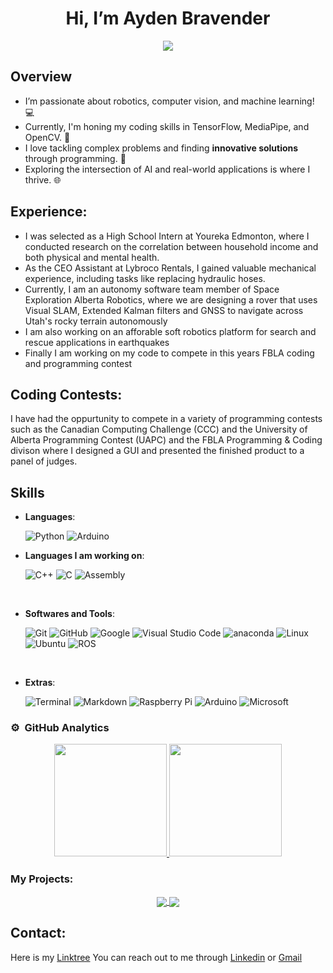 <h1 align="center">
Hi, I’m Ayden Bravender 
</h1>

<p align="center">
  <a href="https://github.com/DenverCoder1/readme-typing-svg"><img src="https://readme-typing-svg.herokuapp.com?font=Time+New+Roman&color=cyan&size=32&center=true&vCenter=true&width=600&height=100&lines=Ayden+Bravender;IB+High+School+Student;Software+Engineer+In+The+Making;Self-taught+Programmer;Computer+Vision+Enthusiast;AI+And+ML;Active+Learner/Researcher;Always+learning+new+skills;Software+and+Hardware;Robotics;Software+Team+Member+at+SPEAR"></a>
</p>

## Overview
- I’m passionate about robotics, computer vision, and machine learning! 💻
- Currently, I'm honing my coding skills in TensorFlow, MediaPipe, and OpenCV. 🚀
- I love tackling complex problems and finding **innovative solutions** through programming. 🧠
- Exploring the intersection of AI and real-world applications is where I thrive. 🌐

## Experience:
- I was selected as a High School Intern at Youreka Edmonton, where I conducted research on the correlation between household income and both physical and mental health.
- As the CEO Assistant at Lybroco Rentals, I gained valuable mechanical experience, including tasks like replacing hydraulic hoses.
- Currently, I am an autonomy software team member of Space Exploration Alberta Robotics, where we are designing a rover that uses Visual SLAM, Extended Kalman filters and GNSS to navigate across Utah's rocky terrain autonomously
- I am also working on an afforable soft robotics platform for search and rescue applications in earthquakes
- Finally I am working on my code to compete in this years FBLA coding and programming contest

## Coding Contests:
I have had the oppurtunity to compete in a variety of programming contests such as the Canadian Computing Challenge (CCC) and the University of Alberta Programming Contest (UAPC) and the FBLA Programming & Coding divison where I designed a GUI and presented the finished product to a panel of judges.


<p align="center">

## Skills

- **Languages**:

  ![Python](https://img.shields.io/badge/Python%20-%2314354C.svg?style=for-the-badge&logo=python&logoColor=white)
  ![Arduino](https://img.shields.io/badge/Arduino%20-%2300599C.svg?style=for-the-badge&logo=arduino&logoColor=white)

- **Languages I am working on**:
    
    ![C++](https://img.shields.io/badge/C++%20-%2300599C.svg?style=for-the-badge&logo=c%2B%2B&logoColor=white)
    ![C](https://img.shields.io/badge/C%20-%2300599C.svg?style=for-the-badge&logo=c&logoColor=white)
    ![Assembly](https://img.shields.io/badge/Assembly%20-%2300599C.svg?style=for-the-badge&logo=assemblyscript&logoColor=white)

<br>

- **Softwares and Tools**:

    ![Git](https://img.shields.io/badge/git-%23F05033.svg?style=for-the-badge&logo=git&logoColor=white)
    ![GitHub](https://img.shields.io/badge/github-%23121011.svg?style=for-the-badge&logo=github&logoColor=white)
    ![Google](https://img.shields.io/badge/google-%234285F4.svg?style=for-the-badge&logo=google&logoColor=white)
    ![Visual Studio Code](https://img.shields.io/badge/Visual%20Studio%20Code-0078d7.svg?style=for-the-badge&logo=visual-studio-code&logoColor=white)
    ![anaconda](https://img.shields.io/badge/anaconda-42B029.svg?&style=for-the-badge&logo=anaconda&logoColor=white)
    ![Linux](https://img.shields.io/badge/Linux-FCC624?style=for-the-badge&logo=linux&logoColor=black)
    ![Ubuntu](https://img.shields.io/badge/Ubuntu-E95420?style=for-the-badge&logo=ubuntu&logoColor=orange)
    ![ROS](https://img.shields.io/badge/ROS-22314E?style=for-the-badge&logo=ros&logoColor=white)
    
    

<br>

- **Extras**:

    ![Terminal](https://img.shields.io/badge/Terminal-%23054020?style=for-the-badge&logo=gnu-bash&logoColor=white)
    ![Markdown](https://img.shields.io/badge/markdown-%23000000.svg?style=for-the-badge&logo=markdown&logoColor=white)
    ![Raspberry Pi](https://img.shields.io/badge/Raspberry%20Pi-C51A4A?style=for-the-badge&logo=raspberry-pi&logoColor=white)
    ![Arduino](https://img.shields.io/badge/Arduino-00979D?style=for-the-badge&logo=arduino&logoColor=white)
    ![Microsoft](https://img.shields.io/badge/edge-0078D7.svg?&style=for-the-badge&logo=microsoft-edge&logoColor=white)

</p>

### ⚙️ &nbsp;GitHub Analytics

<p align="center">
<a href="https://github.com/AydenBravender">
  <img height="180em" src="https://github-readme-stats-eight-theta.vercel.app/api?username=AydenBravender&show_icons=true&theme=algolia&include_all_commits=true&count_private=true"/>
  <img height="180em" src="https://github-readme-stats-eight-theta.vercel.app/api/top-langs/?username=AydenBravender&layout=compact&langs_count=8&theme=algolia&include_all_commits=true&count_private=true"/>
</a>
</p>

### My Projects:
<p align="center">
<a href="https://github.com/AydenBravender/Autonomous-Computer-Vision-Car">
  <img align="center" src="https://github-readme-stats.vercel.app/api/pin/?username=AydenBravender&repo=Autonomous-Computer-Vision-Car&theme=tokyonight" />
</a>

<a href="https://github.com/AydenBravender/Mediapipe_Door_Opener">
  <img align="center" src="https://github-readme-stats.vercel.app/api/pin/?username=AydenBravender&repo=Mediapipe_Door_Opener&theme=tokyonight" />
</a>
</p>






## Contact:
Here is my [Linktree](https://linktr.ee/aydenbravender)
You can reach out to me through [Linkedin](linkedin.com/in/aydenbravender) or [Gmail](mailto:aydenbravender@gmail.com)

<!---
AydenBravender/AydenBravender is a ✨ special ✨ repository because its `README.md` (this file) appears on your GitHub profile.
You can click the Preview link to take a look at your changes.
--->
